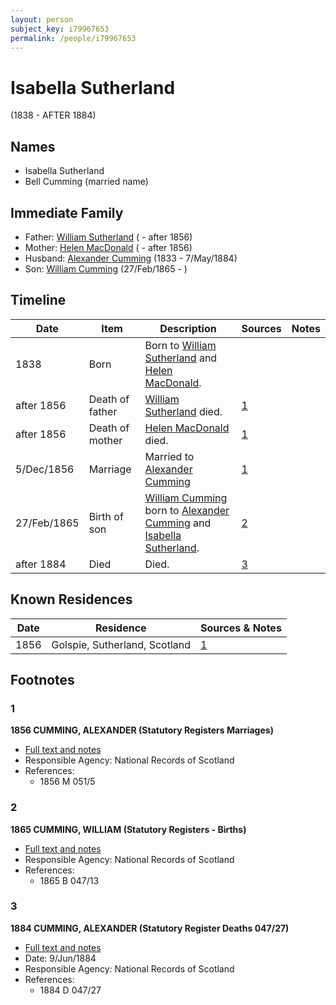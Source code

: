 ```yaml
---
layout: person
subject_key: i79967653
permalink: /people/i79967653
---
```


# Isabella Sutherland
(1838 - AFTER 1884)

## Names

* Isabella Sutherland
* Bell Cumming (married name)

## Immediate Family

* Father: [William Sutherland](./@72992640@-william-sutherland-b-d1856.md) ( - after 1856)
* Mother: [Helen MacDonald](./@83660564@-helen-macdonald-b-d1856.md) ( - after 1856)
* Husband: [Alexander Cumming](./@7028096@-alexander-cumming-b1833-d1884-5-7.md) (1833 - 7/May/1884)
* Son: [William Cumming](./@90082380@-william-cumming-b1865-2-27-d.md) (27/Feb/1865 - )

## Timeline

Date | Item | Description | Sources | Notes
---|---|---|---|---
1838 | Born | Born to [William Sutherland](./@72992640@-william-sutherland-b-d1856.md) and [Helen MacDonald](./@83660564@-helen-macdonald-b-d1856.md). |  | 
after 1856 | Death of father | [William Sutherland](./@72992640@-william-sutherland-b-d1856.md) died. | [1](#1) | 
after 1856 | Death of mother | [Helen MacDonald](./@83660564@-helen-macdonald-b-d1856.md) died. | [1](#1) | 
5/Dec/1856 | Marriage | Married to [Alexander Cumming](./@7028096@-alexander-cumming-b1833-d1884-5-7.md)  | [1](#1) | 
27/Feb/1865 | Birth of son | [William Cumming](./@90082380@-william-cumming-b1865-2-27-d.md) born to [Alexander Cumming](./@7028096@-alexander-cumming-b1833-d1884-5-7.md) and [Isabella Sutherland](./@79967653@-isabella-sutherland-b1838-d1884.md). | [2](#2) | 
after 1884 | Died | Died. | [3](#3) | 

## Known Residences

Date | Residence | Sources & Notes
---|---|---
1856 | Golspie, Sutherland, Scotland | [1](#1)

## Footnotes

### 1

**1856 CUMMING, ALEXANDER (Statutory Registers Marriages)**

* [Full text and notes](../sources/@68937264@-1856-cumming,-alexander-statutory-registers-marriages-.md)
* Responsible Agency: National Records of Scotland
* References: 
  * 1856 M 051/5

### 2

**1865 CUMMING, WILLIAM (Statutory Registers - Births)**

* [Full text and notes](../sources/@65409036@-1865-cumming,-william-statutory-registers-births-.md)
* Responsible Agency: National Records of Scotland
* References: 
  * 1865 B 047/13

### 3

**1884 CUMMING, ALEXANDER (Statutory Register Deaths 047/27)**

* [Full text and notes](../sources/@82952138@-1884-cumming,-alexander-statutory-register-deaths-047-27-.md)
* Date: 9/Jun/1884
* Responsible Agency: National Records of Scotland
* References: 
  * 1884 D 047/27

